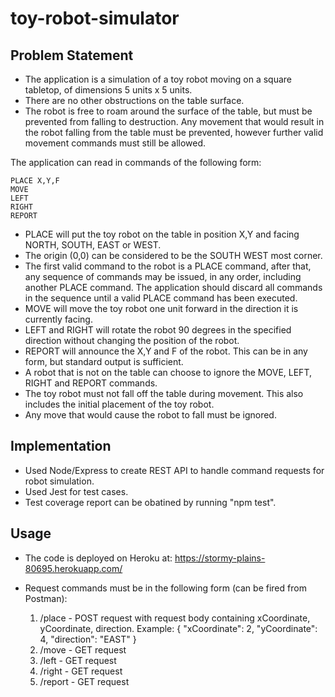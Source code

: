 # toy-robot-simulator

Problem Statement
-----------
 
- The application is a simulation of a toy robot moving on a square tabletop,
  of dimensions 5 units x 5 units.
- There are no other obstructions on the table surface.
- The robot is free to roam around the surface of the table, but must be
  prevented from falling to destruction. Any movement that would result in the
  robot falling from the table must be prevented, however further valid
  movement commands must still be allowed.
 
The application can read in commands of the following form:
 
    PLACE X,Y,F
    MOVE
    LEFT
    RIGHT
    REPORT
 
- PLACE will put the toy robot on the table in position X,Y and facing NORTH,
  SOUTH, EAST or WEST.
- The origin (0,0) can be considered to be the SOUTH WEST most corner.
- The first valid command to the robot is a PLACE command, after that, any
  sequence of commands may be issued, in any order, including another PLACE
  command. The application should discard all commands in the sequence until
  a valid PLACE command has been executed.
- MOVE will move the toy robot one unit forward in the direction it is
  currently facing.
- LEFT and RIGHT will rotate the robot 90 degrees in the specified direction
  without changing the position of the robot.
- REPORT will announce the X,Y and F of the robot. This can be in any form,
  but standard output is sufficient.
- A robot that is not on the table can choose to ignore the MOVE, LEFT, RIGHT
  and REPORT commands.
- The toy robot must not fall off the table during movement. This also
  includes the initial placement of the toy robot.
- Any move that would cause the robot to fall must be ignored.
 
Implementation
-----------
 - Used Node/Express to create REST API to handle command requests for robot simulation.
 - Used Jest for test cases.
 - Test coverage report can be obatined by running "npm test". 
 
 Usage
-----------
 - The code is deployed on Heroku at: https://stormy-plains-80695.herokuapp.com/
 - Request commands must be in the following form (can be fired from Postman):
 
    1. /place - POST request with request body containing xCoordinate, yCoordinate, direction. 
        Example: {
              "xCoordinate": 2,
              "yCoordinate": 4,
              "direction": "EAST"
        } 
    2. /move - GET request
    3. /left - GET request
    4. /right - GET request
    5. /report - GET request

